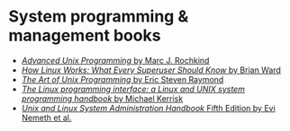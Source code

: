 # System programming & management books
* [*Advanced Unix Programming* by Marc J. Rochkind](./Advanced%20Unix%20Programming%202nd%20Edition%20by%20Marc%20J.%20Rochkind.pdf)
* [*How Linux Works: What Every Superuser Should Know* by Brian Ward](./How%20Linux%20Works%20What%20Every%20Superuser%20Should%20Know%202nd%20Edition.pdf)
* [*The Art of Unix Programming* by Eric Steven Raymond](./The%20Art%20of%20Unix%20Programming%20by%20Eric%20Steven%20Raymond.pdf)
* [*The Linux programming interface: a Linux and UNIX system programming handbook* by Michael Kerrisk](./The%20Linux%20programming%20interface%20a%20Linux%20and%20UNIX%20system%20programming%20handbook%20(Michael%20Kerrisk)%20(z-lib.org).pdf)
* [*Unix and Linux System Administration Handbook* Fifth Edition by Evi Nemeth et al.](./2017%20Nemeth%20Evi%20etal%20-%20UNIX%20and%20Linux%20System%20Administration%20Handbook%5B5thED%5D_Rell.pdf)